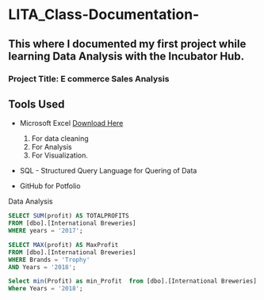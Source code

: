# LITA_Class-Documentation-

## This where I documented my first project while learning Data Analysis with the Incubator Hub.
### Project Title: E commerce Sales Analysis

## Tools Used
- Microsoft Excel [Download Here](https://www.Microsoft.com)
  1. For data cleaning
  2. For Analysis
  3. For Visualization.
     
- SQL - Structured Query Language for Quering of Data

- GitHub for Potfolio

Data Analysis
```SQL
SELECT SUM(profit) AS TOTALPROFITS
FROM [dbo].[International Breweries]
WHERE years = '2017';

SELECT MAX(profit) AS MaxProfit
FROM [dbo].[International Breweries]
WHERE Brands = 'Trophy'
AND Years = '2018';

Select min(Profit) as min_Profit  from [dbo].[International Breweries]
Where Years = '2018';
```
